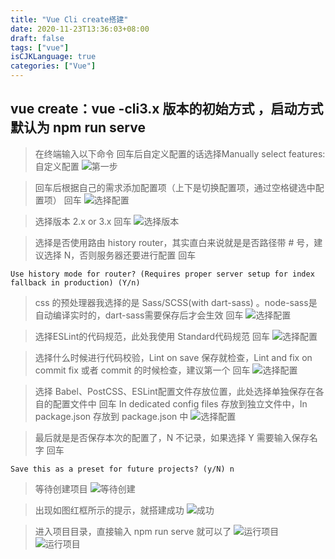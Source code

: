 ```yaml
---
title: "Vue Cli create搭建"
date: 2020-11-23T13:36:03+08:00
draft: false
tags: ["vue"]
isCJKLanguage: true
categories: ["Vue"]
---
```

## vue create：vue -cli3.x 版本的初始方式 ，启动方式默认为 npm run serve

>在终端输入以下命令 回车后自定义配置的话选择Manually select features: 自定义配置
![第一步](/images/vue/1.jpg)

>回车后根据自己的需求添加配置项（上下是切换配置项，通过空格键选中配置项） 回车
![选择配置](/images/vue/2.jpg)

>选择版本 2.x or 3.x 回车
![选择版本](/images/vue/3.jpg)

>选择是否使用路由 history router，其实直白来说就是是否路径带 # 号，建议选择 N，否则服务器还要进行配置 回车
```shell script
Use history mode for router? (Requires proper server setup for index fallback in production) (Y/n)
```

>css 的预处理器我选择的是 Sass/SCSS(with dart-sass) 。node-sass是自动编译实时的，dart-sass需要保存后才会生效 回车
![选择配置](/images/vue/4.jpg)

>选择ESLint的代码规范，此处我使用 Standard代码规范 回车
![选择配置](/images/vue/5.jpg)

>选择什么时候进行代码校验，Lint on save 保存就检查，Lint and fix on commit   fix 或者 commit 的时候检查，建议第一个 回车
![选择配置](/images/vue/6.jpg)

>选择 Babel、PostCSS、ESLint配置文件存放位置，此处选择单独保存在各自的配置文件中 回车
>In dedicated config files 存放到独立文件中，In package.json 存放到 package.json 中
![选择配置](/images/vue/7.jpg)

>最后就是是否保存本次的配置了，N 不记录，如果选择 Y 需要输入保存名字 回车
```shell script
Save this as a preset for future projects? (y/N) n
```

>等待创建项目
![等待创建](/images/vue/8.jpg)

>出现如图红框所示的提示，就搭建成功
![成功](/images/vue/9.jpg)

>进入项目目录，直接输入 npm run serve 就可以了
![运行项目](/images/vue/10.jpg)
![运行项目](/images/vue/11.jpg)
